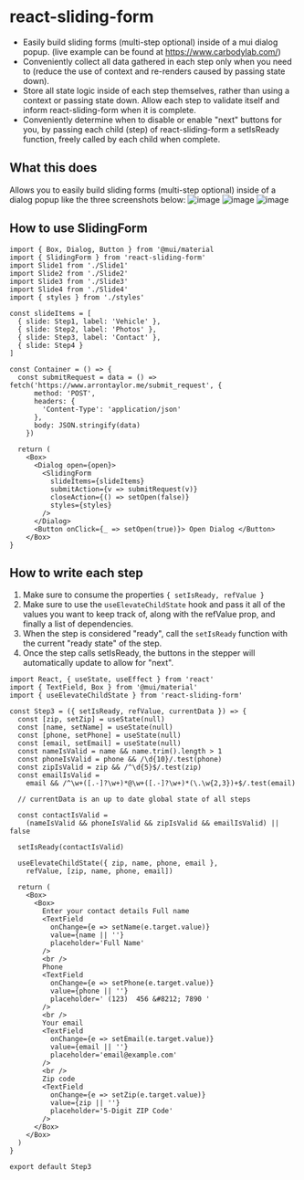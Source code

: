 # react-sliding-form

- Easily build sliding forms (multi-step optional) inside of a mui dialog popup. (live example can be found at https://www.carbodylab.com/) <br />
- Conveniently collect all data gathered in each step only when you need to (reduce the use of context and re-renders caused by passing state down). <br />
- Store all state logic inside of each step themselves, rather than using a context or passing state down. Allow each step to validate itself and inform react-sliding-form when it is complete.
- Conveniently determine when to disable or enable "next" buttons for you, by passing each child (step) of react-sliding-form a setIsReady function, freely called by each child when complete.

## What this does
Allows you to easily build sliding forms (multi-step optional) inside of a dialog popup like the three screenshots below: ![image](https://user-images.githubusercontent.com/67350795/168897457-2ded91d0-7e55-4873-ab53-0f886c78de3f.png)
![image](https://user-images.githubusercontent.com/67350795/168900335-1a6af090-2180-41b1-bdfc-2b6e0958f64f.png)
![image](https://user-images.githubusercontent.com/67350795/168897507-891eb161-615c-422a-9d0e-14d6e43e51c0.png)


## How to use SlidingForm

```
import { Box, Dialog, Button } from '@mui/material
import { SlidingForm } from 'react-sliding-form'
import Slide1 from './Slide1'
import Slide2 from './Slide2'
import Slide3 from './Slide3'
import Slide4 from './Slide4'
import { styles } from './styles'

const slideItems = [
  { slide: Step1, label: 'Vehicle' },
  { slide: Step2, label: 'Photos' },
  { slide: Step3, label: 'Contact' },
  { slide: Step4 }
]

const Container = () => {
  const submitRequest = data = () => fetch('https://www.arrontaylor.me/submit_request', {
      method: 'POST',
      headers: {
        'Content-Type': 'application/json'
      },
      body: JSON.stringify(data)
    })
  
  return (
    <Box>
      <Dialog open={open}>
        <SlidingForm 
          slideItems={slideItems}
          submitAction={v => submitRequest(v)}
          closeAction={() => setOpen(false)}
          styles={styles}
        />  
      </Dialog>
      <Button onClick={_ => setOpen(true)}> Open Dialog </Button>
    </Box>
}

```
## How to write each step
1. Make sure to consume the properties `{ setIsReady, refValue }`
2. Make sure to use the `useElevateChildState` hook and pass it all of the values you want to keep track of, along with the refValue prop, and finally a list of dependencies.
3. When the step is considered "ready", call the `setIsReady` function with the current "ready state" of the step. 
4. Once the step calls setIsReady, the buttons in the stepper will automatically update to allow for "next".

```
import React, { useState, useEffect } from 'react'
import { TextField, Box } from '@mui/material'
import { useElevateChildState } from 'react-sliding-form'

const Step3 = ({ setIsReady, refValue, currentData }) => {
  const [zip, setZip] = useState(null)
  const [name, setName] = useState(null)
  const [phone, setPhone] = useState(null)
  const [email, setEmail] = useState(null)
  const nameIsValid = name && name.trim().length > 1
  const phoneIsValid = phone && /\d{10}/.test(phone)
  const zipIsValid = zip && /^\d{5}$/.test(zip)
  const emailIsValid =
    email && /^\w+([.-]?\w+)*@\w+([.-]?\w+)*(\.\w{2,3})+$/.test(email)

  // currentData is an up to date global state of all steps

  const contactIsValid =
    (nameIsValid && phoneIsValid && zipIsValid && emailIsValid) || false

  setIsReady(contactIsValid)

  useElevateChildState({ zip, name, phone, email },
    refValue, [zip, name, phone, email])

  return (
    <Box>
      <Box>
        Enter your contact details Full name
        <TextField
          onChange={e => setName(e.target.value)}
          value={name || ''}
          placeholder='Full Name'
        />
        <br />
        Phone
        <TextField
          onChange={e => setPhone(e.target.value)}
          value={phone || ''}
          placeholder=' (123)  456 &#8212; 7890 '
        />
        <br />
        Your email
        <TextField
          onChange={e => setEmail(e.target.value)}
          value={email || ''}
          placeholder='email@example.com'
        />
        <br />
        Zip code
        <TextField
          onChange={e => setZip(e.target.value)}
          value={zip || ''}
          placeholder='5-Digit ZIP Code'
        />
      </Box>
    </Box>
  )
}

export default Step3

```

